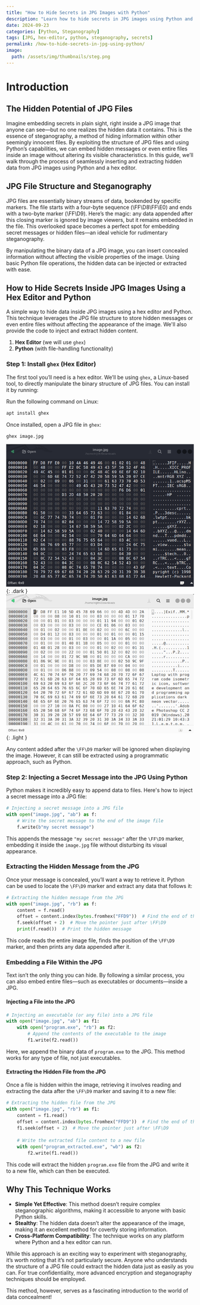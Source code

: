 ```yaml
---
title: "How to Hide Secrets in JPG Images with Python"
description: "Learn how to hide secrets in JPG images using Python and a hex editor. Step-by-step guide to embedding and extracting hidden data."
date: 2024-09-23  
categories: [Python, Steganography]  
tags: [JPG, hex-editor, python, steganography, secrets] 
permalink: /how-to-hide-secrets-in-jpg-using-python/
image:  
  path: /assets/img/thumbnails/steg.png
---
```


# Introduction

## The Hidden Potential of JPG Files

Imagine embedding secrets in plain sight, right inside a JPG image that anyone can see—but no one realizes the hidden data it contains. This is the essence of steganography, a method of hiding information within other seemingly innocent files. By exploiting the structure of JPG files and using Python’s capabilities, we can embed hidden messages or even entire files inside an image without altering its visible characteristics. In this guide, we’ll walk through the process of seamlessly inserting and extracting hidden data from JPG images using Python and a hex editor.

## JPG File Structure and Steganography

JPG files are essentially binary streams of data, bookended by specific markers. The file starts with a four-byte sequence (\FF\D8\FF\E0) and ends with a two-byte marker (\FF\D9). Here’s the magic: any data appended after this closing marker is ignored by image viewers, but it remains embedded in the file. This overlooked space becomes a perfect spot for embedding secret messages or hidden files—an ideal vehicle for rudimentary steganography.

By manipulating the binary data of a JPG image, you can insert concealed information without affecting the visible properties of the image. Using basic Python file operations, the hidden data can be injected or extracted with ease.

## How to Hide Secrets Inside JPG Images Using a Hex Editor and Python

A simple way to hide data inside JPG images using a hex editor and Python. This technique leverages the JPG file structure to store hidden messages or even entire files without affecting the appearance of the image. We'll also provide the code to inject and extract hidden content.

1. **Hex Editor** (we will use `ghex`)
2. **Python** (with file-handling functionality)

### Step 1: Install `ghex` (Hex Editor)

The first tool you’ll need is a hex editor. We’ll be using `ghex`, a Linux-based tool, to directly manipulate the binary structure of JPG files. You can install it by running:

Run the following command on Linux:

```bash
apt install ghex
```

Once installed, open a JPG file in `ghex`:

```bash
ghex image.jpg
```
![A hidden message being extracted from a JPG file using Python code.](assets/img/bposts/steganography/ghex-steg-dark.png){: .dark }
![A hidden message being extracted from a JPG file using Python code.](assets/img/bposts/steganography/ghex-steg-light.png){: .light }

Any content added after the `\FF\D9` marker will be ignored when displaying the image. However, it can still be extracted using a programmatic approach, such as Python.

### Step 2: Injecting a Secret Message into the JPG Using Python

Python makes it incredibly easy to append data to files. Here's how to inject a secret message into a JPG file:

```python
# Injecting a secret message into a JPG file
with open("image.jpg", "ab") as f:
    # Write the secret message to the end of the image file
    f.write(b"my secret message")
```

This appends the message `"my secret message"` after the `\FF\D9` marker, embedding it inside the `image.jpg` file without disturbing its visual appearance.

### Extracting the Hidden Message from the JPG

Once your message is concealed, you’ll want a way to retrieve it. Python can be used to locate the `\FF\D9` marker and extract any data that follows it:

```python
# Extracting the hidden message from the JPG
with open("image.jpg", "rb") as f:
    content = f.read()
    offset = content.index(bytes.fromhex("FFD9"))  # Find the end of the JPG image
    f.seek(offset + 2)  # Move the pointer just after \FF\D9
    print(f.read())  # Print the hidden message
```

This code reads the entire image file, finds the position of the `\FF\D9` marker, and then prints any data appended after it.

### Embedding a File Within the JPG

Text isn’t the only thing you can hide. By following a similar process, you can also embed entire files—such as executables or documents—inside a JPG.

#### Injecting a File into the JPG

```python
# Injecting an executable (or any file) into a JPG file
with open("image.jpg", "ab") as f1:
    with open("program.exe", "rb") as f2:
        # Append the contents of the executable to the image
        f1.write(f2.read())
```

Here, we append the binary data of `program.exe` to the JPG. This method works for any type of file, not just executables.

#### Extracting the Hidden File from the JPG

Once a file is hidden within the image, retrieving it involves reading and extracting the data after the `\FF\D9` marker and saving it to a new file:

```python
# Extracting the hidden file from the JPG
with open("image.jpg", "rb") as f1:
    content = f1.read()
    offset = content.index(bytes.fromhex("FFD9"))  # Find the end of the JPG image
    f1.seek(offset + 2)  # Move the pointer just after \FF\D9
    
    # Write the extracted file content to a new file
    with open("program_extracted.exe", "wb") as f2:
        f2.write(f1.read())
```

This code will extract the hidden `program.exe` file from the JPG and write it to a new file, which can then be executed.


## Why This Technique Works

- **Simple Yet Effective**: This method doesn’t require complex steganographic algorithms, making it accessible to anyone with basic Python skills.
- **Stealthy**: The hidden data doesn’t alter the appearance of the image, making it an excellent method for covertly storing information.
- **Cross-Platform Compatibility**: The technique works on any platform where Python and a hex editor can run.

While this approach is an exciting way to experiment with steganography, it’s worth noting that it’s not particularly secure. Anyone who understands the structure of a JPG file could extract the hidden data just as easily as you can. For true confidentiality, more advanced encryption and steganography techniques should be employed.

This method, however, serves as a fascinating introduction to the world of data concealment!